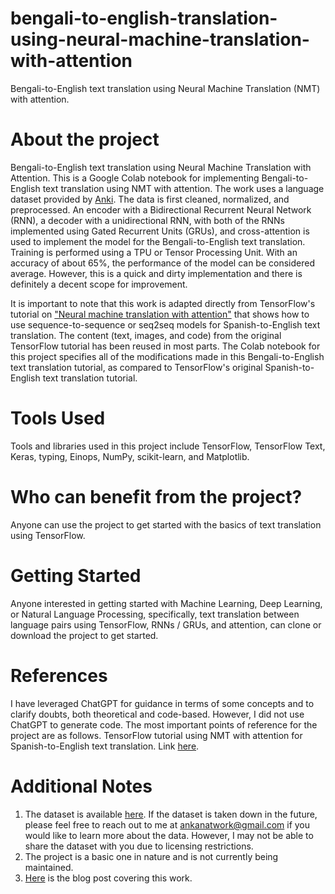 # bengali-to-english-translation-using-neural-machine-translation-with-attention
Bengali-to-English text translation using Neural Machine Translation (NMT) with attention.

# About the project
Bengali-to-English text translation using Neural Machine Translation with Attention.
This is a Google Colab notebook for implementing Bengali-to-English text translation using NMT with attention. The work uses a language dataset provided by [Anki](http://www.manythings.org/anki/). The data is first cleaned, normalized, and preprocessed. An encoder with a Bidirectional Recurrent Neural Network (RNN), a decoder with a unidirectional RNN, with both of the RNNs implemented using Gated Recurrent Units (GRUs), and cross-attention is used to implement the model for the Bengali-to-English text translation. Training is performed using a TPU or Tensor Processing Unit. With an accuracy of about 65%, the performance of the model can be considered average. However, this is a quick and dirty implementation and there is definitely a decent scope for improvement.

It is important to note that this work is adapted directly from TensorFlow's tutorial on ["Neural machine translation with attention"](https://www.tensorflow.org/text/tutorials/nmt_with_attention) that shows how to use sequence-to-sequence or seq2seq models for Spanish-to-English text translation. The content (text, images, and code) from the original TensorFlow tutorial has been reused in most parts. The Colab notebook for this project specifies all of the modifications made in this Bengali-to-English text translation tutorial, as compared to TensorFlow's original Spanish-to-English text translation tutorial.

# Tools Used
Tools and libraries used in this project include TensorFlow, TensorFlow Text, Keras, typing, Einops, NumPy, scikit-learn, and Matplotlib.

# Who can benefit from the project?
Anyone can use the project to get started with the basics of text translation using TensorFlow.

# Getting Started
Anyone interested in getting started with Machine Learning, Deep Learning, or Natural Language Processing, specifically, text translation between language pairs using TensorFlow, RNNs / GRUs, and attention, can clone or download the project to get started.

# References
I have leveraged ChatGPT for guidance in terms of some concepts and to clarify doubts, both theoretical and code-based. However, I did not use ChatGPT to generate code. The most important points of reference for the project are as follows.
TensorFlow tutorial using NMT with attention for Spanish-to-English text translation. Link [here](https://www.tensorflow.org/text/tutorials/nmt_with_attention).

# Additional Notes
1. The dataset is available [here](http://www.manythings.org/anki/). If the dataset is taken down in the future, please feel free to reach out to me at ankanatwork@gmail.com if you would like to learn more about the data. However, I may not be able to share the dataset with you due to licensing restrictions.
2. The project is a basic one in nature and is not currently being maintained.
3. [Here](https://researchguy.in/bengali-to-english-translation-using-neural-machine-translation-with-attention/) is the blog post covering this work.

